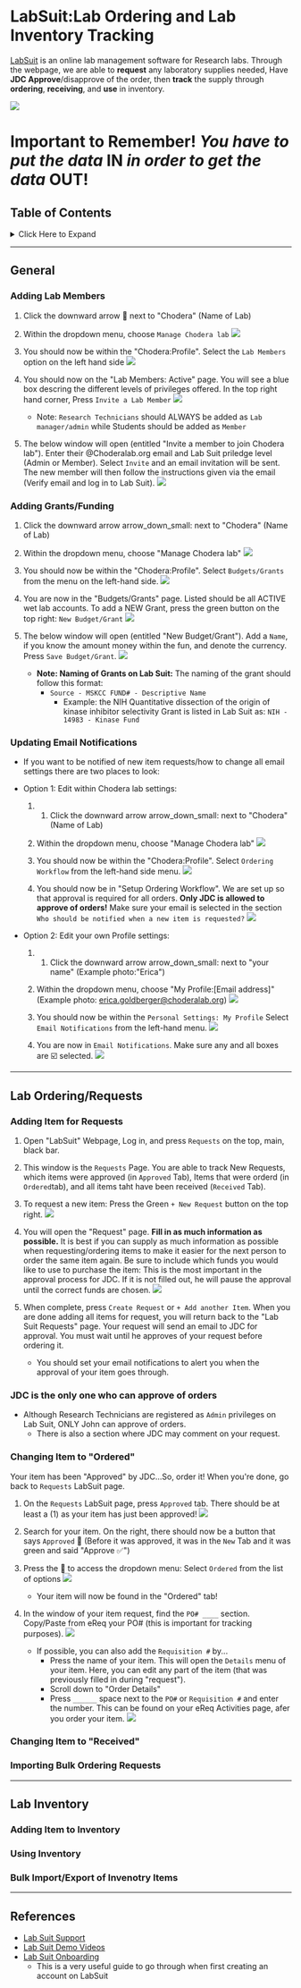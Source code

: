 # **LabSuit:Lab Ordering and Lab Inventory Tracking**

[LabSuit](https://app.labsuit.com/login/) is an online lab management software for Research labs. Through the webpage, we are able to **request** any laboratory supplies needed, Have **JDC Approve**/disapprove of the order, then **track** the supply through **ordering**, **receiving**, and **use** in inventory.

![](https://mermaid-js.github.io/mermaid-live-editor/#/view/eyJjb2RlIjoiZ3JhcGggTFI7XG5cdEEoUkVRVUVTVCBpdGVtIG9uIExhYlN1aXQpXG5cdEJbSkRDIEFwcHJvdmVzIG9mIE9yZGVyXVxuXHRDKE1hcmsgaXRlbSBhcyBPUkRFUkVEIG9uIExhYlN1aXQpXG5cdEQoTWFyayBpdGVtIGFzIFJFQ0VJVkVEIG9uIExhYlN1aXQpXG5cdEUoSXRlbSBpcyBhZGRlZCBhdXRvbWF0aWNhbGx5IHRvIEludmVudG9yeSBUYWIpXG5cdFx0XHRBLS0-QjsgQi0tPnxPcmRlciBpdGVtIG9uIGVSZXF8QzsgQy0tPnxJdGVtIGlzIGRlbGl2ZXJlZCB0byBNU0tDQ3xEO0QtLT5FIiwibWVybWFpZCI6eyJ0aGVtZSI6ImRlZmF1bHQifSwidXBkYXRlRWRpdG9yIjpmYWxzZX0)

# **Important to Remember!** _You have to put the data_ **IN** _in order to get the data_ **OUT!**

## **Table of Contents**
<details><summary>
Click Here to Expand
</summary>

<!-- TOC -->
- [**LabSuit:Lab Ordering and Lab Inventory Tracking**](#labsuitlab-ordering-and-lab-inventory-tracking)
  - [**Table of Contents**](#table-of-contents)
  - [**General**](#general)
    - [Adding Lab Members](#adding-lab-members)
    - [Adding Grants/Funding](#adding-grantsfunding)
    - [Updating Email Notifications](#updating-email-notifications)
  - [**Lab Ordering/Requests**](#lab-orderingrequests)
    - [Adding Item for Requests](#adding-item-for-requests)
    - [**JDC is the only one who can approve of orders**](#jdc-is-the-only-one-who-can-approve-of-orders)
    - [Changing Item to "Ordered"](#changing-item-to-ordered)
    - [Changing Item to "Received"](#changing-item-to-received)
    - [Importing Bulk Ordering Requests](#importing-bulk-ordering-requests)
  - [**Lab Inventory**](#lab-inventory)
    - [Adding Item to Inventory](#adding-item-to-inventory)
    - [Using Inventory](#using-inventory)
    - [Bulk Import/Export of Invenotry Items](#bulk-importexport-of-invenotry-items)
  - [**References**](#references)
<!-- /TOC -->
</details>

---
## **General**
### Adding Lab Members
1. Click the downward arrow :arrow_down_small: next to "Chodera" (Name of Lab)
2. Within the dropdown menu, choose `Manage Chodera lab`
![](https://github.com/choderalab/wetlab-protocols/blob/EAG_SOP-Updates/Standardized_SOP/Lab_Admin/WetLab%20Tasks/Ordering_LabSuit-eReq-Inventory/Lab-Suit-Photos/Adding%20Lab%20Member-1.png?raw=true)

3. You should now be within the "Chodera:Profile". Select the `Lab Members` option on the left hand side
![](https://github.com/choderalab/wetlab-protocols/blob/EAG_SOP-Updates/Standardized_SOP/Lab_Admin/WetLab%20Tasks/Ordering_LabSuit-eReq-Inventory/Lab-Suit-Photos/Adding%20Lab%20Member-2.png?raw=true)

4. You should now on the "Lab Members: Active" page. You will see a blue box descring the different levels of privileges offered. In the top right hand corner, Press `Invite a Lab Member`
![](https://github.com/choderalab/wetlab-protocols/blob/EAG_SOP-Updates/Standardized_SOP/Lab_Admin/WetLab%20Tasks/Ordering_LabSuit-eReq-Inventory/Lab-Suit-Photos/Adding%20Lab%20Member-3.png?raw=true)
    * Note: `Research Technicians` should ALWAYS be added as `Lab manager/admin` while Students should be added as `Member`

5. The below window will open (entitled "Invite a member to join Chodera lab"). Enter their @Choderalab.org email and Lab Suit priledge level (Admin or Member). Select `Invite` and an email invitation will be sent. The new member will then follow the instructions given via the email (Verify email and log in to Lab Suit).
![](https://github.com/choderalab/wetlab-protocols/blob/EAG_SOP-Updates/Standardized_SOP/Lab_Admin/WetLab%20Tasks/Ordering_LabSuit-eReq-Inventory/Lab-Suit-Photos/Adding%20Lab%20Member-4.png?raw=true)

### Adding Grants/Funding
1. Click the downward arrow arrow_down_small: next to "Chodera" (Name of Lab)
2. Within the dropdown menu, choose "Manage Chodera lab"
![](https://github.com/choderalab/wetlab-protocols/blob/EAG_SOP-Updates/Standardized_SOP/Lab_Admin/WetLab%20Tasks/Ordering_LabSuit-eReq-Inventory/Lab-Suit-Photos/Adding%20Lab%20Member-1.png?raw=true)
3. You should now be within the "Chodera:Profile". Select `Budgets/Grants` from the menu on the left-hand side.
![](https://github.com/choderalab/wetlab-protocols/blob/EAG_SOP-Updates/Standardized_SOP/Lab_Admin/WetLab%20Tasks/Ordering_LabSuit-eReq-Inventory/Lab-Suit-Photos/Grant-1.png?raw=true)

4. You are now in the "Budgets/Grants" page. Listed should be all ACTIVE wet lab accounts. To add a NEW Grant, press the green button on the top right: `New Budget/Grant`
![](https://github.com/choderalab/wetlab-protocols/blob/EAG_SOP-Updates/Standardized_SOP/Lab_Admin/WetLab%20Tasks/Ordering_LabSuit-eReq-Inventory/Lab-Suit-Photos/Grant-2.png?raw=true)

5. The below window will open (entitled "New Budget/Grant"). Add a `Name`, if you know the amount money within the fun, and denote the currency. Press `Save Budget/Grant`.
![](https://github.com/choderalab/wetlab-protocols/blob/EAG_SOP-Updates/Standardized_SOP/Lab_Admin/WetLab%20Tasks/Ordering_LabSuit-eReq-Inventory/Lab-Suit-Photos/Grant-3.png?raw=true)
    * **Note: Naming of Grants on Lab Suit:** The naming of the grant should follow this format:
        - `Source - MSKCC FUND# - Descriptive Name`
            - Example: the NIH Quantitative dissection of the origin of kinase inhibitor selectivity Grant is listed in Lab Suit as: `NIH - 14983 - Kinase Fund`

### Updating Email Notifications
* If you want to be notified of new item requests/how to change all email settings there are two places to look:
* Option 1: Edit within Chodera lab settings:
  1. 1. Click the downward arrow arrow_down_small: next to "Chodera" (Name of Lab)
  2. Within the dropdown menu, choose "Manage Chodera lab"
  ![](https://github.com/choderalab/wetlab-protocols/blob/EAG_SOP-Updates/Standardized_SOP/Lab_Admin/WetLab%20Tasks/Ordering_LabSuit-eReq-Inventory/Lab-Suit-Photos/Adding%20Lab%20Member-1.png?raw=true)

  3. You should now be within the "Chodera:Profile". Select `Ordering Workflow` from the left-hand side menu.
![](https://github.com/choderalab/wetlab-protocols/blob/EAG_SOP-Updates/Standardized_SOP/Lab_Admin/WetLab%20Tasks/Ordering_LabSuit-eReq-Inventory/Lab-Suit-Photos/Email-3.png?raw=true)

  4. You should now be in "Setup Ordering Workflow". We are set up so that approval is required for all orders. **Only JDC is allowed to approve of orders!** Make sure your email is selected in the section `Who should be notified when a new item is requested?`
![](https://github.com/choderalab/wetlab-protocols/blob/EAG_SOP-Updates/Standardized_SOP/Lab_Admin/WetLab%20Tasks/Ordering_LabSuit-eReq-Inventory/Lab-Suit-Photos/Email-2.png?raw=true)

* Option 2: Edit your own Profile settings:
  1. 1. Click the downward arrow arrow_down_small: next to "your name" (Example photo:"Erica")
  2. Within the dropdown menu, choose "My Profile:[Email address]" (Example photo: erica.goldberger@choderalab.org)
  ![](https://github.com/choderalab/wetlab-protocols/blob/EAG_SOP-Updates/Standardized_SOP/Lab_Admin/WetLab%20Tasks/Ordering_LabSuit-eReq-Inventory/Lab-Suit-Photos/Email-1.png?raw=true)

  3. You should now be within the `Personal Settings: My Profile` Select `Email Notifications` from the left-hand menu.
![](https://github.com/choderalab/wetlab-protocols/blob/EAG_SOP-Updates/Standardized_SOP/Lab_Admin/WetLab%20Tasks/Ordering_LabSuit-eReq-Inventory/Lab-Suit-Photos/Email-4.png?raw=true)

  4. You are now in `Email Notifications`. Make sure any and all boxes are :ballot_box_with_check:	selected.
![](https://github.com/choderalab/wetlab-protocols/blob/EAG_SOP-Updates/Standardized_SOP/Lab_Admin/WetLab%20Tasks/Ordering_LabSuit-eReq-Inventory/Lab-Suit-Photos/Email-5.png?raw=true)

---
## **Lab Ordering/Requests**
### Adding Item for Requests
1. Open "LabSuit" Webpage, Log in, and press `Requests` on the top, main, black bar.
2. This window is the `Requests` Page. You are able to track New Requests, which items were approved (in `Approved` Tab), Items that were orderd (in `Ordered`tab), and all items taht have been received (`Received` Tab).
3. To request a new item: Press the Green `+ New Request` button on the top right.
![](https://github.com/choderalab/wetlab-protocols/blob/EAG_SOP-Updates/Standardized_SOP/Lab_Admin/WetLab%20Tasks/Ordering_LabSuit-eReq-Inventory/Lab-Suit-Photos/Requests-1.png?raw=true)

4. You will open the "Request" page. **Fill in as much information as possible.** It is best if you can supply as much information as possible when requesting/ordering items to make it easier for the next person to order the same item again. Be sure to include which funds you would like to use to purchase the item: This is the most important in the approval process for JDC. If it is not filled out, he will pause the approval until the correct funds are chosen.
![](https://github.com/choderalab/wetlab-protocols/blob/EAG_SOP-Updates/Standardized_SOP/Lab_Admin/WetLab%20Tasks/Ordering_LabSuit-eReq-Inventory/Lab-Suit-Photos/Requests-2.png?raw=true)

5. When complete, press `Create Request` or `+ Add another Item`. When you are done adding all items for request, you will return back to the "Lab Suit Requests" page. Your request will send an email to JDC for approval. You must wait until he approves of your request before ordering it.
   - You should set your email notifications to alert you when the approval of your item goes through.

### **JDC is the only one who can approve of orders**
* Although Research Technicians are registered as `Admin` privileges on Lab Suit, ONLY John can approve of orders.
  - There is also a section where JDC may comment on your request.

### Changing Item to "Ordered"
Your item has been "Approved" by JDC...So, order it! When you're done, go back to `Requests` LabSuit page.
1. On the `Requests` LabSuit page, press `Approved` tab. There should be at least a (1) as your item has just been approved!
![](https://github.com/choderalab/wetlab-protocols/blob/EAG_SOP-Updates/Standardized_SOP/Lab_Admin/WetLab%20Tasks/Ordering_LabSuit-eReq-Inventory/Lab-Suit-Photos/Ordered-1.png?raw=true)

2. Search for your item. On the right, there should now be a button that says `Approved` :arrow_down_small: (Before it was approved, it was in the `New` Tab and it was green and said "Approve :white_check_mark:")
3. Press the :arrow_down_small: to access the dropdown menu: Select `Ordered` from the list of options
![](https://github.com/choderalab/wetlab-protocols/blob/EAG_SOP-Updates/Standardized_SOP/Lab_Admin/WetLab%20Tasks/Ordering_LabSuit-eReq-Inventory/Lab-Suit-Photos/Ordered-2.png?raw=true)
    - Your item will now be found in the "Ordered" tab!

4. In the window of your item request, find the `PO# ____` section. Copy/Paste from eReq your PO# (this is important for tracking purposes).
![](https://github.com/choderalab/wetlab-protocols/blob/EAG_SOP-Updates/Standardized_SOP/Lab_Admin/WetLab%20Tasks/Ordering_LabSuit-eReq-Inventory/Lab-Suit-Photos/Ordered-3.png?raw=true)
    - If possible, you can also add the `Requisition #` by...
        - Press the name of your item. This will open the `Details` menu of your item. Here, you can edit any part of the item (that was previously filled in during "request").
        - Scroll down to "Order Details"
        - Press `______` space next to the `PO#` or `Requisition #` and enter the number. This can be found on your eReq Activities page, afer you order your item.
![](https://github.com/choderalab/wetlab-protocols/blob/EAG_SOP-Updates/Standardized_SOP/Lab_Admin/WetLab%20Tasks/Ordering_LabSuit-eReq-Inventory/Lab-Suit-Photos/Ordered-4.png?raw=true)

### Changing Item to "Received"


### Importing Bulk Ordering Requests
---
## **Lab Inventory**
### Adding Item to Inventory
### Using Inventory
### Bulk Import/Export of Invenotry Items

---
## **References**
* [Lab Suit Support](http://support.labsuit.com/)
* [Lab Suit Demo Videos](https://www.youtube.com/LabsuitService)
* [Lab Suit Onboarding](https://app.labsuit.com/dashboard/#my-lab/onboarding)
  - This is a very useful guide to go through when first creating an account on LabSuit

